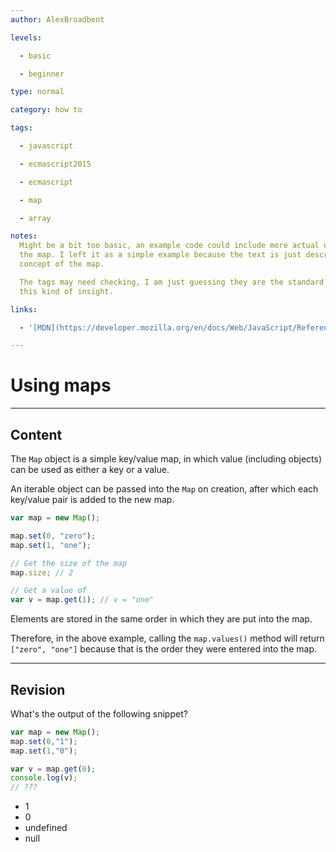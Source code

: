 ```yaml
---
author: AlexBroadbent

levels:

  - basic

  - beginner

type: normal

category: how to

tags:

  - javascript

  - ecmascript2015

  - ecmascript

  - map

  - array

notes:
  Might be a bit too basic, an example code could include more actual uses of
  the map. I left it as a simple example because the text is just describing the
  concept of the map.

  The tags may need checking, I am just guessing they are the standard ones for
  this kind of insight.

links:

  - '[MDN](https://developer.mozilla.org/en/docs/Web/JavaScript/Reference/Global_Objects/Map){website}'

---
```

# Using maps

---
## Content

The `Map` object is a simple key/value map, in which value (including objects) can be used as either a key or a value.

An iterable object can be passed into the `Map` on creation, after which each key/value pair is added to the new map.

```javascript
var map = new Map();

map.set(0, "zero");
map.set(1, "one");

// Get the size of the map
map.size; // 2

// Get a value of 
var v = map.get(1); // v = "one"
```

Elements are stored in the same order in which they are put into the map.

Therefore, in the above example, calling the ```map.values()``` method will return ```["zero", "one"]``` because that is the order they were entered into the map.

---
## Revision

What's the output of the following snippet?
```javascript
var map = new Map();
map.set(0,"1");
map.set(1,"0");

var v = map.get(0);
console.log(v);
// ???
```

* 1
* 0
* undefined
* null